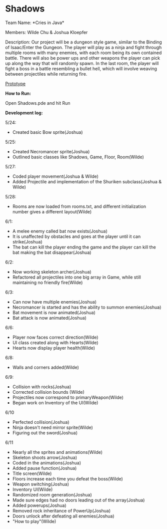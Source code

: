 # Shadows
Team Name: \*Cries in Java\*

Members: Wilde Chu & Joshua Kloepfer

Description: Our project will be a dungeon style game, similar to the Binding of Isaac/Enter the Gungeon.  The player will play as a ninja and fight through multiple rooms with many enemies, with each room being its own contained battle. There will also be power ups and other weapons the player can pick up along the way that will randomly spawn. In the last room, the player will fight a boss in a battle resembling a bullet hell, which will involve weaving between projectiles while returning fire.

[Prototype](https://docs.google.com/document/d/1um9NYU4VOosW5PTzd0VpSnWpZxrdpRQoRMOCysq01pk/edit?usp=sharing)


**How to Run:**

Open Shadows.pde and hit Run


**Development log:**

5/24:
- Created basic Bow sprite(Joshua)

5/25:
- Created Necromancer sprite(Joshua)
- Outlined basic classes like Shadows, Game, Floor, Room(Wilde)

5/27:
- Coded player movement(Joshua & Wilde)
- Added Projectile and implementation of the Shuriken subclass(Joshua & Wilde)

5/28:
- Rooms are now loaded from rooms.txt, and different initialization number gives a different layout(Wilde)

6/1:
- A melee enemy called bat now exists(Joshua)
- It is unaffected by obstacles and goes at the player until it can strike(Joshua)
- The bat can kill the player ending the game and the player can kill the bat making the bat disappear(Joshua)

6/2:
- Now working skeleton archer(Joshua)
- Refactored all projectiles into one big array in Game, while still maintaining no friendly fire(Wilde)

6/3:
- Can now have multiple enemies(Joshua)
- Necromancer is started and has the ability to summon enemies(Joshua)
- Bat movement is now animated(Joshua)
- Bat attack is now animated(Joshua)

6/6:
- Player now faces correct direction(Wilde)
- UI class created along with Hearts(Wilde)
- Hearts now display player health(Wilde)

6/8:
- Walls and corners added(Wilde)

6/9:
- Collision with rocks(Joshua)
- Corrected collision bounds (Wilde)
- Projectiles now correspond to primaryWeapon(Wilde)
- Began work on Inventory of the UI(Wilde)

6/10
- Perfected collision(Joshua)
- Ninja doesn't need mirror sprite(Wilde)
- Figuring out the sword(Joshua)

6/11
- Nearly all the sprites and animations(Wilde)
- Skeleton shoots arrow(Joshua)
- Coded in the animations(Joshua)
- Added pause function(Joshua)
- Title screen(Wilde)
- Floors increase each time you defeat the boss(Wilde)
- Weapon switching(Joshua)
- Inventory UI(Wilde)
- Randomized room generation(Joshua)
- Made sure edges had no doors leading out of the array(Joshua)
- Added powerups(Joshua)
- Removed rock inheritance of PowerUp(Joshua)
- Doors unlock after defeating all enemies(Joshua)
- "How to play"(Wilde)

